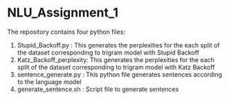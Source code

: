 # NLU_Assignment_1
The repository contains four python files:
1.  Stupid_Backoff.py : This generates the perplexities for the each split of the dataset corresponding to trigram model with Stupid Backoff
2.  Katz_Backoff_perplexity: This generates the perplexities for the each split of the dataset corresponding to trigram model with Katz Backoff
3.  sentence_generate.py : This python file generates sentences according to the language model
4.  generate_sentence.sh : Script file to generate sentences
